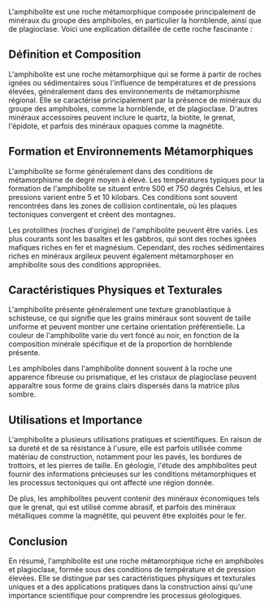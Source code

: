 L'amphibolite est une roche métamorphique composée principalement de minéraux du groupe des amphiboles, en particulier la hornblende, ainsi que de plagioclase. Voici une explication détaillée de cette roche fascinante :

## Définition et Composition

L'amphibolite est une roche métamorphique qui se forme à partir de roches ignées ou sédimentaires sous l'influence de températures et de pressions élevées, généralement dans des environnements de métamorphisme régional. Elle se caractérise principalement par la présence de minéraux du groupe des amphiboles, comme la hornblende, et de plagioclase. D'autres minéraux accessoires peuvent inclure le quartz, la biotite, le grenat, l'épidote, et parfois des minéraux opaques comme la magnétite.

## Formation et Environnements Métamorphiques

L'amphibolite se forme généralement dans des conditions de métamorphisme de degré moyen à élevé. Les températures typiques pour la formation de l'amphibolite se situent entre 500 et 750 degrés Celsius, et les pressions varient entre 5 et 10 kilobars. Ces conditions sont souvent rencontrées dans les zones de collision continentale, où les plaques tectoniques convergent et créent des montagnes.

Les protolithes (roches d'origine) de l'amphibolite peuvent être variés. Les plus courants sont les basaltes et les gabbros, qui sont des roches ignées mafiques riches en fer et magnésium. Cependant, des roches sédimentaires riches en minéraux argileux peuvent également métamorphoser en amphibolite sous des conditions appropriées.

## Caractéristiques Physiques et Texturales

L'amphibolite présente généralement une texture granoblastique à schisteuse, ce qui signifie que les grains minéraux sont souvent de taille uniforme et peuvent montrer une certaine orientation préférentielle. La couleur de l'amphibolite varie du vert foncé au noir, en fonction de la composition minérale spécifique et de la proportion de hornblende présente.

Les amphiboles dans l'amphibolite donnent souvent à la roche une apparence fibreuse ou prismatique, et les cristaux de plagioclase peuvent apparaître sous forme de grains clairs dispersés dans la matrice plus sombre.

## Utilisations et Importance

L'amphibolite a plusieurs utilisations pratiques et scientifiques. En raison de sa dureté et de sa résistance à l'usure, elle est parfois utilisée comme matériau de construction, notamment pour les pavés, les bordures de trottoirs, et les pierres de taille. En géologie, l'étude des amphibolites peut fournir des informations précieuses sur les conditions métamorphiques et les processus tectoniques qui ont affecté une région donnée.

De plus, les amphibolites peuvent contenir des minéraux économiques tels que le grenat, qui est utilisé comme abrasif, et parfois des minéraux métalliques comme la magnétite, qui peuvent être exploités pour le fer.

## Conclusion

En résumé, l'amphibolite est une roche métamorphique riche en amphiboles et plagioclase, formée sous des conditions de température et de pression élevées. Elle se distingue par ses caractéristiques physiques et texturales uniques et a des applications pratiques dans la construction ainsi qu'une importance scientifique pour comprendre les processus géologiques.